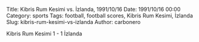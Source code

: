 Title: Kibris Rum Kesimi vs. İzlanda, 1991/10/16
Date: 1991/10/16 00:00
Category: sports
Tags: football, football scores, Kibris Rum Kesimi, İzlanda
Slug: kibris-rum-kesimi-vs-izlanda
Author: carbonero


Kibris Rum Kesimi 1 - 1 İzlanda
